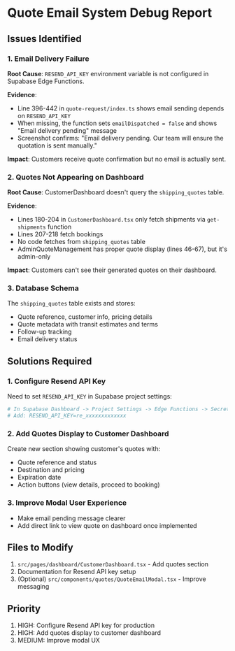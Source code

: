 # Quote Email System Debug Report

## Issues Identified

### 1. Email Delivery Failure
**Root Cause**: `RESEND_API_KEY` environment variable is not configured in Supabase Edge Functions.

**Evidence**: 
- Line 396-442 in `quote-request/index.ts` shows email sending depends on `RESEND_API_KEY`
- When missing, the function sets `emailDispatched = false` and shows "Email delivery pending" message
- Screenshot confirms: "Email delivery pending. Our team will ensure the quotation is sent manually."

**Impact**: Customers receive quote confirmation but no email is actually sent.

### 2. Quotes Not Appearing on Dashboard
**Root Cause**: CustomerDashboard doesn't query the `shipping_quotes` table.

**Evidence**:
- Lines 180-204 in `CustomerDashboard.tsx` only fetch shipments via `get-shipments` function
- Lines 207-218 fetch bookings
- No code fetches from `shipping_quotes` table
- AdminQuoteManagement has proper quote display (lines 46-67), but it's admin-only

**Impact**: Customers can't see their generated quotes on their dashboard.

### 3. Database Schema
The `shipping_quotes` table exists and stores:
- Quote reference, customer info, pricing details
- Quote metadata with transit estimates and terms
- Follow-up tracking
- Email delivery status

## Solutions Required

### 1. Configure Resend API Key
Need to set `RESEND_API_KEY` in Supabase project settings:
```bash
# In Supabase Dashboard -> Project Settings -> Edge Functions -> Secrets
# Add: RESEND_API_KEY=re_xxxxxxxxxxxxx
```

### 2. Add Quotes Display to Customer Dashboard
Create new section showing customer's quotes with:
- Quote reference and status
- Destination and pricing
- Expiration date
- Action buttons (view details, proceed to booking)

### 3. Improve Modal User Experience
- Make email pending message clearer
- Add direct link to view quote on dashboard once implemented

## Files to Modify

1. `src/pages/dashboard/CustomerDashboard.tsx` - Add quotes section
2. Documentation for Resend API key setup
3. (Optional) `src/components/quotes/QuoteEmailModal.tsx` - Improve messaging

## Priority
1. HIGH: Configure Resend API key for production
2. HIGH: Add quotes display to customer dashboard  
3. MEDIUM: Improve modal UX